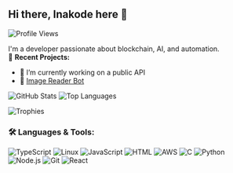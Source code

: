 ## Hi there, Inakode here 👋
![Profile Views](https://komarev.com/ghpvc/?username=inakode&color=blue)
<!--
**inakode/inakode** is a ✨ _special_ ✨ repository because its `README.md` (this file) appears on your GitHub profile.
- 🚀 [Launch Father](https://github.com/inakode/launch-father)  
![Docker](https://img.shields.io/badge/Docker-2496ED?style=flat&logo=docker&logoColor=white)
Here are some ideas to get you started:


- 🌱 I’m currently learning ...
- 👯 I’m looking to collaborate on solana related projects
- 🤔 I’m looking for help with atomic transactions on solana
- 💬 Ask me about solana and ethereum smart contracts
- 📫 How to reach me: @b4that 
- ⚡ Life is a Fun Fact. 
-->

I'm a developer passionate about blockchain, AI, and automation.  
🔭 **Recent Projects:**  
- 🔭 I’m currently working on a public API
- 🤖 [Image Reader Bot](https://github.com/inakode/image-reader-bot)  


![GitHub Stats](https://github-readme-stats.vercel.app/api?username=inakode&show_icons=true&theme=dark)
![Top Languages](https://github-readme-stats.vercel.app/api/top-langs/?username=inakode&layout=compact&theme=dark)

![Trophies](https://github-profile-trophy.vercel.app/?username=inakode&theme=onedark)


### 🛠 Languages & Tools:
![TypeScript](https://img.shields.io/badge/TypeScript-3178C6?style=flat&logo=typescript&logoColor=white)
![Linux](https://img.shields.io/badge/Linux-FCC624?style=flat&logo=linux&logoColor=black)
![JavaScript](https://img.shields.io/badge/JavaScript-F7DF1E?style=flat&logo=javascript&logoColor=black)
![HTML](https://img.shields.io/badge/HTML-E34F26?style=flat&logo=html5&logoColor=white)
![AWS](https://img.shields.io/badge/AWS-232F3E?style=flat&logo=amazon-aws&logoColor=white)
![C](https://img.shields.io/badge/C-A8B9CC?style=flat&logo=c&logoColor=white)
![Python](https://img.shields.io/badge/Python-3776AB?style=flat&logo=python&logoColor=white)
![Node.js](https://img.shields.io/badge/Node.js-339933?style=flat&logo=node-dot-js&logoColor=white)
![Git](https://img.shields.io/badge/Git-F05032?style=flat&logo=git&logoColor=white)
![React](https://img.shields.io/badge/React-61DAFB?style=flat&logo=react&logoColor=black)

